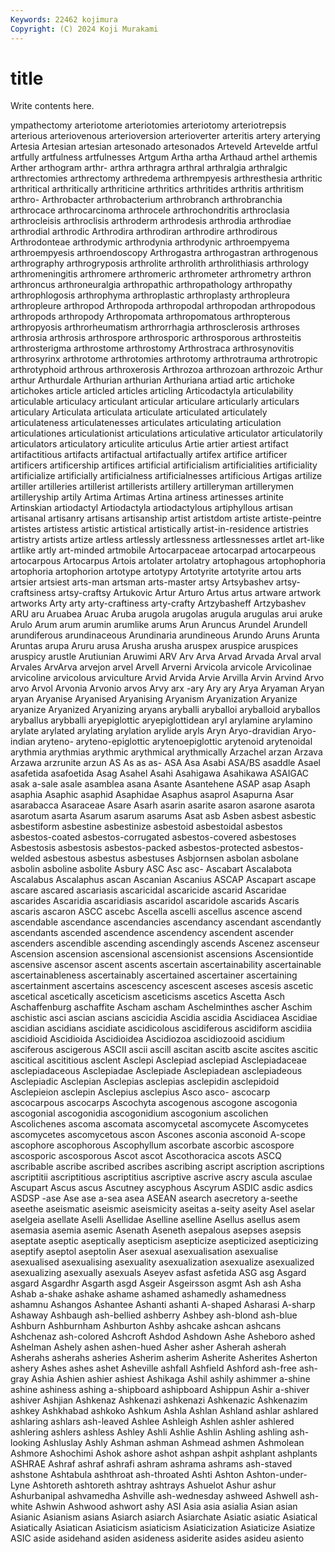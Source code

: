 ```yaml
---
Keywords: 22462 kojimura
Copyright: (C) 2024 Koji Murakami
---
```


# title

Write contents here.



ympathectomy
arteriotome arteriotomies arteriotomy arteriotrepsis arterious arteriovenous arterioversion arterioverter arteritis artery
arterying Artesia Artesian artesian artesonado artesonados Arteveld Artevelde artful artfully
artfulness artfulnesses Artgum Artha artha Arthaud arthel arthemis Arther arthogram
arthr- arthra arthragra arthral arthralgia arthralgic arthrectomies arthrectomy arthredema arthrempyesis
arthresthesia arthritic arthritical arthritically arthriticine arthritics arthritides arthritis arthritism arthro-
Arthrobacter arthrobacterium arthrobranch arthrobranchia arthrocace arthrocarcinoma arthrocele arthrochondritis arthroclasia arthrocleisis
arthroclisis arthroderm arthrodesis arthrodia arthrodiae arthrodial arthrodic Arthrodira arthrodiran arthrodire
arthrodirous Arthrodonteae arthrodymic arthrodynia arthrodynic arthroempyema arthroempyesis arthroendoscopy Arthrogastra arthrogastran
arthrogenous arthrography arthrogryposis arthrolite arthrolith arthrolithiasis arthrology arthromeningitis arthromere arthromeric
arthrometer arthrometry arthron arthroncus arthroneuralgia arthropathic arthropathology arthropathy arthrophlogosis arthrophyma
arthroplastic arthroplasty arthropleura arthropleure arthropod Arthropoda arthropodal arthropodan arthropodous arthropods
arthropody Arthropomata arthropomatous arthropterous arthropyosis arthrorheumatism arthrorrhagia arthrosclerosis arthroses arthrosia
arthrosis arthrospore arthrosporic arthrosporous arthrosteitis arthrosterigma arthrostome arthrostomy Arthrostraca arthrosynovitis
arthrosyrinx arthrotome arthrotomies arthrotomy arthrotrauma arthrotropic arthrotyphoid arthrous arthroxerosis Arthrozoa
arthrozoan arthrozoic Arthur arthur Arthurdale Arthurian arthurian Arthuriana artiad artic
artichoke artichokes article articled articles articling Articodactyla articulability articulable articulacy
articulant articular articulare articularly articulars articulary Articulata articulata articulate articulated
articulately articulateness articulatenesses articulates articulating articulation articulationes articulationist articulations articulative
articulator articulatorily articulators articulatory articulite articulus Artie artier artiest artifact
artifactitious artifacts artifactual artifactually artifex artifice artificer artificers artificership artifices
artificial artificialism artificialities artificiality artificialize artificially artificialness artificialnesses artificious Artigas
artilize artiller artilleries artillerist artillerists artillery artilleryman artillerymen artilleryship artily
Artima Artimas Artina artiness artinesses artinite Artinskian artiodactyl Artiodactyla artiodactylous
artiphyllous artisan artisanal artisanry artisans artisanship artist artistdom artiste artiste-peintre
artistes artistess artistic artistical artistically artist-in-residence artistries artistry artists artize
artless artlessly artlessness artlessnesses artlet art-like artlike artly art-minded artmobile
Artocarpaceae artocarpad artocarpeous artocarpous Artocarpus Artois artolater artolatry artophagous artophophoria
artophoria artophorion artotype artotypy Artotyrite artotyrite artou arts artsier artsiest
arts-man artsman arts-master artsy Artsybashev artsy-craftsiness artsy-craftsy Artukovic Artur Arturo
Artus artus artware artwork artworks Arty arty arty-craftiness arty-crafty Artzybasheff
Artzybashev ARU aru Aruabea Aruac Aruba arugola arugolas arugula arugulas
arui aruke Arulo Arum arum arumin arumlike arums Arun Aruncus
Arundel Arundell arundiferous arundinaceous Arundinaria arundineous Arundo Aruns Arunta Aruntas
arupa Aruru arusa Arusha arusha aruspex aruspice aruspices aruspicy arustle
Arutiunian Aruwimi ARV Arv Arva Arvad Arvada Arval arval Arvales
ArvArva arvejon arvel Arvell Arverni Arvicola arvicole Arvicolinae arvicoline arvicolous
arviculture Arvid Arvida Arvie Arvilla Arvin Arvind Arvo arvo Arvol
Arvonia Arvonio arvos Arvy arx -ary Ary ary Arya Aryaman
Aryan aryan Aryanise Aryanised Aryanising Aryanism Aryanization Aryanize aryanize Aryanized
Aryanizing aryans aryballi aryballoi aryballoid aryballos aryballus arybballi aryepiglottic aryepiglottidean
aryl arylamine arylamino arylate arylated arylating arylation arylide aryls Aryn
Aryo-dravidian Aryo-indian aryteno- aryteno-epiglottic arytenoepiglottic arytenoid arytenoidal arythmia arythmias arythmic
arythmical arythmically Arzachel arzan Arzava Arzawa arzrunite arzun AS As
as as- ASA Asa Asabi ASA/BS asaddle Asael asafetida asafoetida
Asag Asahel Asahi Asahigawa Asahikawa ASAIGAC asak a-sale asale asamblea
asana Asante Asantehene ASAP asap Asaph asaphia Asaphic asaphid Asaphidae
Asaphus asaprol Asapurna Asar asarabacca Asaraceae Asare Asarh asarin asarite
asaron asarone asarota asarotum asarta Asarum asarum asarums Asat asb
Asben asbest asbestic asbestiform asbestine asbestinize asbestoid asbestoidal asbestos asbestos-coated
asbestos-corrugated asbestos-covered asbestoses Asbestosis asbestosis asbestos-packed asbestos-protected asbestos-welded asbestous asbestus
asbestuses Asbjornsen asbolan asbolane asbolin asboline asbolite Asbury ASC Asc
asc- Ascabart Ascalabota Ascalabus Ascalaphus ascan Ascanian Ascanius ASCAP Ascapart
ascape ascare ascared ascariasis ascaricidal ascaricide ascarid Ascaridae ascarides Ascaridia
ascaridiasis ascaridol ascaridole ascarids Ascaris ascaris ascaron ASCC ascebc Ascella
ascelli ascellus ascence ascend ascendable ascendance ascendancies ascendancy ascendant ascendantly
ascendants ascended ascendence ascendency ascendent ascender ascenders ascendible ascending ascendingly
ascends Ascenez ascenseur Ascension ascension ascensional ascensionist ascensions Ascensiontide ascensive
ascensor ascent ascents ascertain ascertainability ascertainable ascertainableness ascertainably ascertained ascertainer
ascertaining ascertainment ascertains ascescency ascescent asceses ascesis ascetic ascetical ascetically
asceticism asceticisms ascetics Ascetta Asch Aschaffenburg aschaffite Ascham ascham Aschelminthes
ascher Aschim aschistic asci ascian ascians ascicidia Ascidia ascidia Ascidiacea
Ascidiae ascidian ascidians ascidiate ascidicolous ascidiferous ascidiform ascidiia ascidioid Ascidioida
Ascidioidea Ascidiozoa ascidiozooid ascidium asciferous ascigerous ASCII ascii ascill ascitan
ascitb ascite ascites ascitic ascitical ascititious asclent Asclepi Asclepiad asclepiad
Asclepiadaceae asclepiadaceous Asclepiadae Asclepiade Asclepiadean asclepiadeous Asclepiadic Asclepian Asclepias asclepias
asclepidin asclepidoid Asclepieion asclepin Asclepius asclepius Asco asco- ascocarp ascocarpous
ascocarps Ascochyta ascogenous ascogone ascogonia ascogonial ascogonidia ascogonidium ascogonium ascolichen
Ascolichenes ascoma ascomata ascomycetal ascomycete Ascomycetes ascomycetes ascomycetous ascon Ascones
asconia asconoid A-scope ascophore ascophorous Ascophyllum ascorbate ascorbic ascospore ascosporic
ascosporous Ascot ascot Ascothoracica ascots ASCQ ascribable ascribe ascribed ascribes
ascribing ascript ascription ascriptions ascriptitii ascriptitious ascriptitius ascriptive ascrive ascry
ascula asculae Ascupart Ascus ascus Ascutney ascyphous Ascyrum ASDIC asdic
asdics ASDSP -ase Ase ase a-sea asea ASEAN asearch asecretory
a-seethe aseethe aseismatic aseismic aseismicity aseitas a-seity aseity Asel aselar
aselgeia asellate Aselli Asellidae Aselline aselline Asellus asellus asem asemasia
asemia asemic Asenath Aseneth asepalous asepses asepsis aseptate aseptic aseptically
asepticism asepticize asepticized asepticizing aseptify aseptol aseptolin Aser asexual asexualisation
asexualise asexualised asexualising asexuality asexualization asexualize asexualized asexualizing asexually asexuals
Aseyev asfast asfetida ASG asg Asgard asgard Asgardhr Asgarth asgd
Asgeir Asgeirsson asgmt Ash ash Asha Ashab a-shake ashake ashame
ashamed ashamedly ashamedness ashamnu Ashangos Ashantee Ashanti ashanti A-shaped Asharasi
A-sharp Ashaway Ashbaugh ash-bellied ashberry Ashbey ash-blond ash-blue Ashburn Ashburnham
Ashburton Ashby ashcake ashcan ashcans Ashchenaz ash-colored Ashcroft Ashdod Ashdown
Ashe Asheboro ashed Ashelman Ashely ashen ashen-hued Asher asher Asherah
asherah Asherahs asherahs asheries Asherim asherim Asherite Asherites Asherton ashery
Ashes ashes ashet Asheville ashfall Ashfield Ashford ash-free ash-gray Ashia
Ashien ashier ashiest Ashikaga Ashil ashily ashimmer a-shine ashine ashiness
ashing a-shipboard ashipboard Ashippun Ashir a-shiver ashiver Ashjian Ashkenaz Ashkenazi
ashkenazi Ashkenazic Ashkenazim ashkey Ashkhabad ashkoko Ashkum Ashla Ashlan Ashland
ashlar ashlared ashlaring ashlars ash-leaved Ashlee Ashleigh Ashlen ashler ashlered
ashlering ashlers ashless Ashley Ashli Ashlie Ashlin Ashling ashling ash-looking
Ashluslay Ashly Ashman ashman Ashmead ashmen Ashmolean Ashmore Ashochimi Ashok
ashore ashot ashpan ashpit ashplant ashplants ASHRAE Ashraf ashraf ashrafi
ashram ashrama ashrams ash-staved ashstone Ashtabula ashthroat ash-throated Ashti Ashton
Ashton-under-Lyne Ashtoreth ashtoreth ashtray ashtrays Ashuelot Ashur ashur Ashurbanipal ashvamedha
Ashville ash-wednesday ashweed Ashwell ash-white Ashwin Ashwood ashwort ashy ASI
Asia asia asialia Asian asian Asianic Asianism asians Asiarch asiarch
Asiarchate Asiatic asiatic Asiatical Asiatically Asiatican Asiaticism asiaticism Asiaticization Asiaticize
Asiatize ASIC aside asidehand asiden asideness asiderite asides asideu asiento
